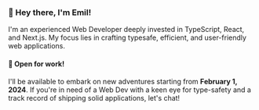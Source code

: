 ### 👋 Hey there, I'm Emil!

I'm an experienced Web Developer deeply invested in TypeScript, React, and Next.js. My focus lies in crafting typesafe, efficient, and user-friendly web applications.

#### 📆 Open for work!
I'll be available to embark on new adventures starting from **February 1, 2024**. If you're in need of a Web Dev with a keen eye for type-safety and a track record of shipping solid applications, let's chat!
